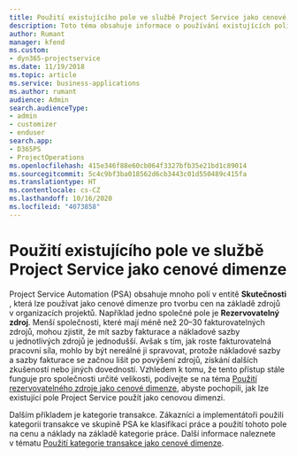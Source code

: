 ```yaml
---
title: Použití existujícího pole ve službě Project Service jako cenové dimenze
description: Toto téma obsahuje informace o používání existujících polí Project Service jako cenových dimenzí.
author: Rumant
manager: kfend
ms.custom:
- dyn365-projectservice
ms.date: 11/19/2018
ms.topic: article
ms.service: business-applications
ms.author: rumant
audience: Admin
search.audienceType:
- admin
- customizer
- enduser
search.app:
- D365PS
- ProjectOperations
ms.openlocfilehash: 415e346f88e60cb064f3327bfb35e21bd1c89014
ms.sourcegitcommit: 5c4c9bf3ba018562d6cb3443c01d550489c415fa
ms.translationtype: HT
ms.contentlocale: cs-CZ
ms.lasthandoff: 10/16/2020
ms.locfileid: "4073858"
---
```

# <a name="use-an-existing-field-in-project-service-as-a-pricing-dimension"></a>Použití existujícího pole ve službě Project Service jako cenové dimenze

Project Service Automation (PSA) obsahuje mnoho polí v entitě **Skutečnosti** , která lze používat jako cenové dimenze pro tvorbu cen na základě zdrojů v organizacích projektů. Například jedno společné pole je **Rezervovatelný zdroj**. Menší společnosti, které mají méně než 20–30 fakturovatelných zdrojů, mohou zjistit, že mít sazby fakturace a nákladové sazby u jednotlivých zdrojů je jednodušší. Avšak s tím, jak roste fakturovatelná pracovní síla, mohlo by být nereálné ji spravovat, protože nákladové sazby a sazby fakturace se začnou lišit po povýšení zdrojů, získání dalších zkušeností nebo jiných dovedností. Vzhledem k tomu, že tento přístup stále funguje pro společnosti určité velikosti, podívejte se na téma [Použití rezervovatelného zdroje jako cenové dimenze](bookable-resource-pricing-dimension.md), abyste pochopili, jak lze existující pole Project Service použít jako cenovou dimenzi.

Dalším příkladem je kategorie transakce. Zákazníci a implementátoři použili kategorii transakce ve skupině PSA ke klasifikaci práce a použití tohoto pole na cenu a náklady na základě kategorie práce. Další informace naleznete v tématu [Použití kategorie transakce jako cenové dimenze](transaction-category-pricing-dimension.md).
